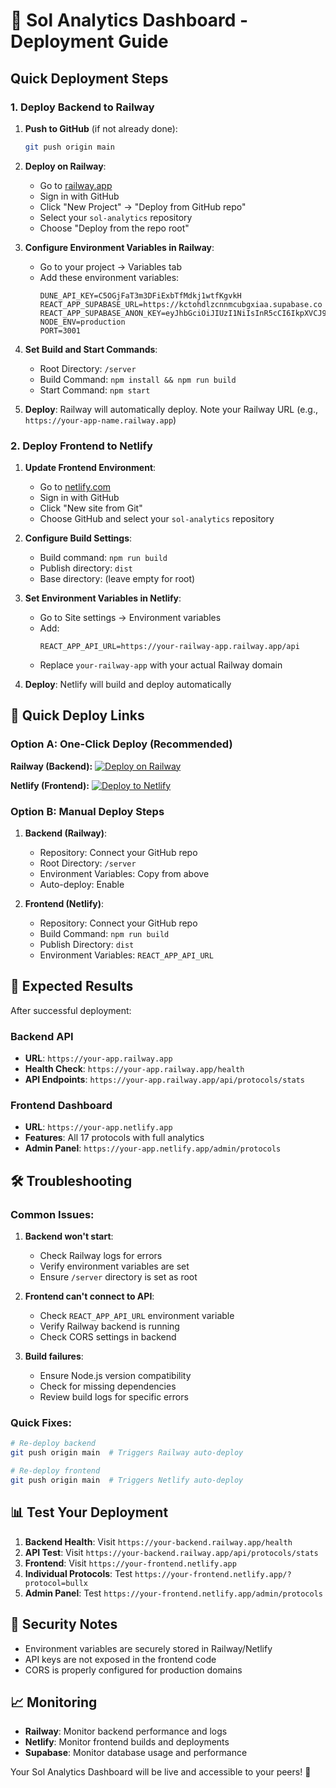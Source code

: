# 🚀 Sol Analytics Dashboard - Deployment Guide

## Quick Deployment Steps

### 1. Deploy Backend to Railway

1. **Push to GitHub** (if not already done):
   ```bash
   git push origin main
   ```

2. **Deploy on Railway**:
   - Go to [railway.app](https://railway.app)
   - Sign in with GitHub
   - Click "New Project" → "Deploy from GitHub repo"
   - Select your `sol-analytics` repository
   - Choose "Deploy from the repo root"

3. **Configure Environment Variables in Railway**:
   - Go to your project → Variables tab
   - Add these environment variables:
     ```
     DUNE_API_KEY=C5OGjFaT3m3DFiExbTfMdkj1wtfKgvkH
     REACT_APP_SUPABASE_URL=https://kctohdlzcnnmcubgxiaa.supabase.co
     REACT_APP_SUPABASE_ANON_KEY=eyJhbGciOiJIUzI1NiIsInR5cCI6IkpXVCJ9.eyJpc3MiOiJzdXBhYmFzZSIsInJlZiI6ImtjdG9oZGx6Y25ubWN1Ymd4aWFhIiwicm9sZSI6ImFub24iLCJpYXQiOjE3NDQ3MTY4NjYsImV4cCI6MjA2MDI5Mjg2Nn0.DHkqRgq4Ke8QCa5uQzOAZBAvnN1mIZ19xPGS9urqLYw
     NODE_ENV=production
     PORT=3001
     ```

4. **Set Build and Start Commands**:
   - Root Directory: `/server`
   - Build Command: `npm install && npm run build`
   - Start Command: `npm start`

5. **Deploy**: Railway will automatically deploy. Note your Railway URL (e.g., `https://your-app-name.railway.app`)

### 2. Deploy Frontend to Netlify

1. **Update Frontend Environment**:
   - Go to [netlify.com](https://netlify.com)
   - Sign in with GitHub
   - Click "New site from Git"
   - Choose GitHub and select your `sol-analytics` repository

2. **Configure Build Settings**:
   - Build command: `npm run build`
   - Publish directory: `dist`
   - Base directory: (leave empty for root)

3. **Set Environment Variables in Netlify**:
   - Go to Site settings → Environment variables
   - Add:
     ```
     REACT_APP_API_URL=https://your-railway-app.railway.app/api
     ```
   - Replace `your-railway-app` with your actual Railway domain

4. **Deploy**: Netlify will build and deploy automatically

## 🔗 Quick Deploy Links

### Option A: One-Click Deploy (Recommended)

**Railway (Backend):**
[![Deploy on Railway](https://railway.app/button.svg)](https://railway.app/template/new)

**Netlify (Frontend):**
[![Deploy to Netlify](https://www.netlify.com/img/deploy/button.svg)](https://app.netlify.com/start/deploy?repository=https://github.com/your-username/sol-analytics)

### Option B: Manual Deploy Steps

1. **Backend (Railway)**:
   - Repository: Connect your GitHub repo
   - Root Directory: `/server`
   - Environment Variables: Copy from above
   - Auto-deploy: Enable

2. **Frontend (Netlify)**:
   - Repository: Connect your GitHub repo
   - Build Command: `npm run build`
   - Publish Directory: `dist`
   - Environment Variables: `REACT_APP_API_URL`

## 🎯 Expected Results

After successful deployment:

### Backend API
- **URL**: `https://your-app.railway.app`
- **Health Check**: `https://your-app.railway.app/health`
- **API Endpoints**: `https://your-app.railway.app/api/protocols/stats`

### Frontend Dashboard
- **URL**: `https://your-app.netlify.app`
- **Features**: All 17 protocols with full analytics
- **Admin Panel**: `https://your-app.netlify.app/admin/protocols`

## 🛠 Troubleshooting

### Common Issues:

1. **Backend won't start**:
   - Check Railway logs for errors
   - Verify environment variables are set
   - Ensure `/server` directory is set as root

2. **Frontend can't connect to API**:
   - Check `REACT_APP_API_URL` environment variable
   - Verify Railway backend is running
   - Check CORS settings in backend

3. **Build failures**:
   - Ensure Node.js version compatibility
   - Check for missing dependencies
   - Review build logs for specific errors

### Quick Fixes:

```bash
# Re-deploy backend
git push origin main  # Triggers Railway auto-deploy

# Re-deploy frontend
git push origin main  # Triggers Netlify auto-deploy
```

## 📊 Test Your Deployment

1. **Backend Health**: Visit `https://your-backend.railway.app/health`
2. **API Test**: Visit `https://your-backend.railway.app/api/protocols/stats`
3. **Frontend**: Visit `https://your-frontend.netlify.app`
4. **Individual Protocols**: Test `https://your-frontend.netlify.app/?protocol=bullx`
5. **Admin Panel**: Test `https://your-frontend.netlify.app/admin/protocols`

## 🔐 Security Notes

- Environment variables are securely stored in Railway/Netlify
- API keys are not exposed in the frontend code
- CORS is properly configured for production domains

## 📈 Monitoring

- **Railway**: Monitor backend performance and logs
- **Netlify**: Monitor frontend builds and deployments
- **Supabase**: Monitor database usage and performance

Your Sol Analytics Dashboard will be live and accessible to your peers! 🚀